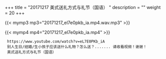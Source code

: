 +++
title = "20171217  美式送礼方式与礼节（国语） "
description = ""
weight = 20
+++

{{< mymp3 mp3="20171217_el7e0pkb_ia.mp4.wav.mp3" >}}

{{< mymp4 mp4="20171217_el7e0pkb_ia.mp4" >}}

     https://www.youtube.com/watch?v=eL7E0PKb_iA 
     别人生日/结婚/生小孩子应该送什么礼物？怎么送？....... 请收看视频！谢谢！ 
     美式送礼方式与礼节（国语） 
